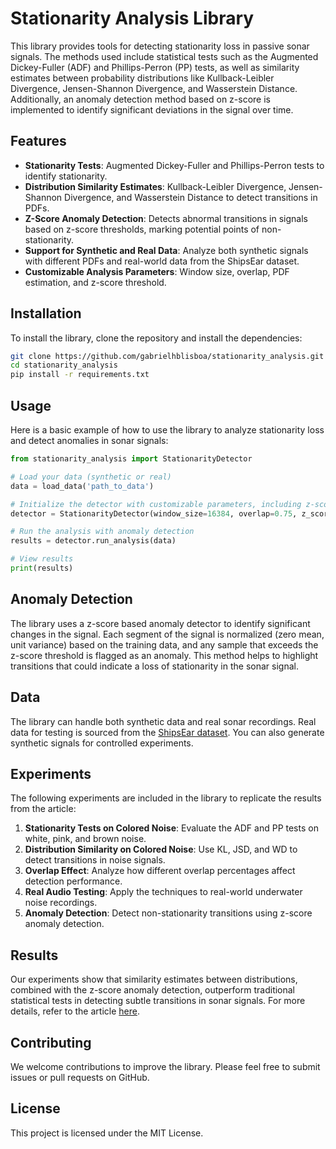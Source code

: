 
# Stationarity Analysis Library

This library provides tools for detecting stationarity loss in passive sonar signals. The methods used include statistical tests such as the Augmented Dickey-Fuller (ADF) and Phillips-Perron (PP) tests, as well as similarity estimates between probability distributions like Kullback-Leibler Divergence, Jensen-Shannon Divergence, and Wasserstein Distance. Additionally, an anomaly detection method based on z-score is implemented to identify significant deviations in the signal over time.

## Features

- **Stationarity Tests**: Augmented Dickey-Fuller and Phillips-Perron tests to identify stationarity.
- **Distribution Similarity Estimates**: Kullback-Leibler Divergence, Jensen-Shannon Divergence, and Wasserstein Distance to detect transitions in PDFs.
- **Z-Score Anomaly Detection**: Detects abnormal transitions in signals based on z-score thresholds, marking potential points of non-stationarity.
- **Support for Synthetic and Real Data**: Analyze both synthetic signals with different PDFs and real-world data from the ShipsEar dataset.
- **Customizable Analysis Parameters**: Window size, overlap, PDF estimation, and z-score threshold.

## Installation

To install the library, clone the repository and install the dependencies:

```bash
git clone https://github.com/gabrielhblisboa/stationarity_analysis.git
cd stationarity_analysis
pip install -r requirements.txt
```

## Usage

Here is a basic example of how to use the library to analyze stationarity loss and detect anomalies in sonar signals:

```python
from stationarity_analysis import StationarityDetector

# Load your data (synthetic or real)
data = load_data('path_to_data')

# Initialize the detector with customizable parameters, including z-score threshold
detector = StationarityDetector(window_size=16384, overlap=0.75, z_score_threshold=2.5)

# Run the analysis with anomaly detection
results = detector.run_analysis(data)

# View results
print(results)
```

## Anomaly Detection

The library uses a z-score based anomaly detector to identify significant changes in the signal. Each segment of the signal is normalized (zero mean, unit variance) based on the training data, and any sample that exceeds the z-score threshold is flagged as an anomaly. This method helps to highlight transitions that could indicate a loss of stationarity in the sonar signal.

## Data

The library can handle both synthetic data and real sonar recordings. Real data for testing is sourced from the [ShipsEar dataset](https://example.com/shipsear). You can also generate synthetic signals for controlled experiments.

## Experiments

The following experiments are included in the library to replicate the results from the article:

1. **Stationarity Tests on Colored Noise**: Evaluate the ADF and PP tests on white, pink, and brown noise.
2. **Distribution Similarity on Colored Noise**: Use KL, JSD, and WD to detect transitions in noise signals.
3. **Overlap Effect**: Analyze how different overlap percentages affect detection performance.
4. **Real Audio Testing**: Apply the techniques to real-world underwater noise recordings.
5. **Anomaly Detection**: Detect non-stationarity transitions using z-score anomaly detection.

## Results

Our experiments show that similarity estimates between distributions, combined with the z-score anomaly detection, outperform traditional statistical tests in detecting subtle transitions in sonar signals. For more details, refer to the article [here](https://example.com/article).

## Contributing

We welcome contributions to improve the library. Please feel free to submit issues or pull requests on GitHub.

## License

This project is licensed under the MIT License.
